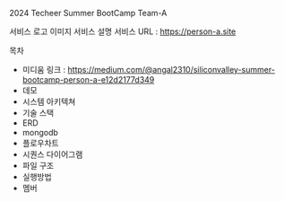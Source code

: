 2024 Techeer Summer BootCamp Team-A

서비스 로고 이미지
서비스 설명
서비스 URL : https://person-a.site

목차
- 미디움 링크 : https://medium.com/@angal2310/siliconvalley-summer-bootcamp-person-a-e12d2177d349
- 데모
- 시스템 아키텍쳐
- 기술 스택
- ERD
- mongodb
- 플로우차트
- 시퀀스 다이어그램
- 파일 구조
- 실행방법
- 멤버 
